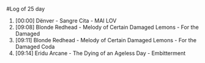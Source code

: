 #Log of 25 day

1. [00:00] Dënver - Sangre Cita - MAI LOV
1. [09:08] Blonde Redhead - Melody of Certain Damaged Lemons - For the Damaged
1. [09:11] Blonde Redhead - Melody of Certain Damaged Lemons - For the Damaged Coda
1. [09:14] Eridu Arcane - The Dying of an Ageless Day - Embitterment
